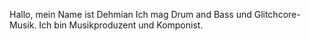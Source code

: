 Hallo, mein Name ist Dehmian
Ich mag Drum and Bass und Glitchcore-Musik.
Ich bin Musikproduzent und Komponist.
